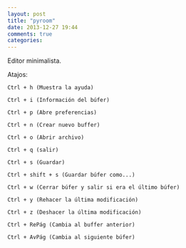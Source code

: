 ```yaml
---
layout: post
title: "pyroom"
date: 2013-12-27 19:44
comments: true
categories: 
---
```

Editor minimalista.

Atajos:

	Ctrl + h (Muestra la ayuda)

	Ctrl + i (Información del búfer)

	Ctrl + p (Abre preferencias)

	Ctrl + n (Crear nuevo buffer)

	Ctrl + o (Abrir archivo)

	Ctrl + q (salir)

	Ctrl + s (Guardar)

	Ctrl + shift + s (Guardar búfer como...)

	Ctrl + w (Cerrar búfer y salir si era el último búfer)

	Ctrl + y (Rehacer la última modificación)

	Ctrl + z (Deshacer la última modificación)

	Ctrl + RePág (Cambia al buffer anterior)

	Ctrl + AvPág (Cambia al siguiente búfer)

